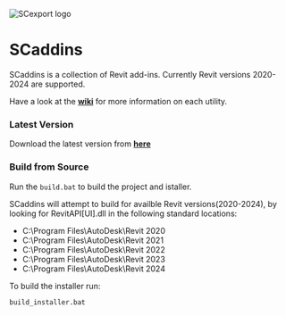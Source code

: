 ![SCexport logo](https://bitbucket.org/anicholas/scaddins/raw/master/share/icons/scaddins-wix.png)

# SCaddins #

SCaddins is a collection of Revit add-ins. Currently Revit versions 2020-2024 are supported.  

Have a look at the [**wiki**](https://github.com/acnicholas/scaddins/wiki/Home) for more information on each utility.

### Latest Version ###

Download the latest version from [**here**](https://github.com/acnicholas/scaddins/releases/latest)

### Build from Source ###

Run the `build.bat` to build the project and istaller.

SCaddins will attempt to build for availble Revit versions(2020-2024), by looking for RevitAPI[UI].dll in the following standard locations:

 - C:\Program Files\AutoDesk\Revit 2020
 - C:\Program Files\AutoDesk\Revit 2021
 - C:\Program Files\AutoDesk\Revit 2022
 - C:\Program Files\AutoDesk\Revit 2023
 - C:\Program Files\AutoDesk\Revit 2024

 
To build the installer run:

`build_installer.bat`
